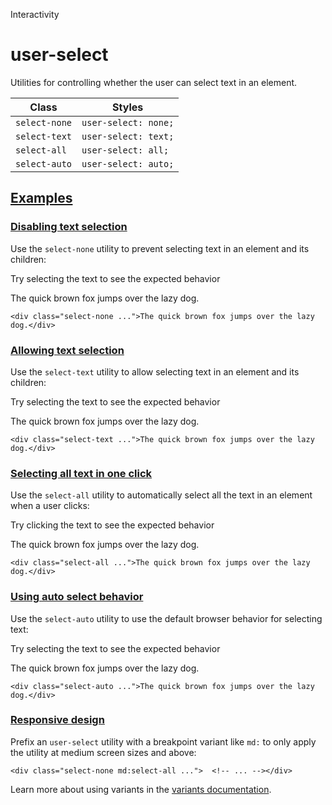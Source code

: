 Interactivity

# user-select

Utilities for controlling whether the user can select text in an element.

| Class         | Styles               |
| ------------- | -------------------- |
| `select-none` | `user-select: none;` |
| `select-text` | `user-select: text;` |
| `select-all`  | `user-select: all;`  |
| `select-auto` | `user-select: auto;` |

## [Examples](#examples)

### [Disabling text selection](#disabling-text-selection)

Use the `select-none` utility to prevent selecting text in an element and its children:

Try selecting the text to see the expected behavior

The quick brown fox jumps over the lazy dog.

```
<div class="select-none ...">The quick brown fox jumps over the lazy dog.</div>
```

### [Allowing text selection](#allowing-text-selection)

Use the `select-text` utility to allow selecting text in an element and its children:

Try selecting the text to see the expected behavior

The quick brown fox jumps over the lazy dog.

```
<div class="select-text ...">The quick brown fox jumps over the lazy dog.</div>
```

### [Selecting all text in one click](#selecting-all-text-in-one-click)

Use the `select-all` utility to automatically select all the text in an element when a user clicks:

Try clicking the text to see the expected behavior

The quick brown fox jumps over the lazy dog.

```
<div class="select-all ...">The quick brown fox jumps over the lazy dog.</div>
```

### [Using auto select behavior](#using-auto-select-behavior)

Use the `select-auto` utility to use the default browser behavior for selecting text:

Try selecting the text to see the expected behavior

The quick brown fox jumps over the lazy dog.

```
<div class="select-auto ...">The quick brown fox jumps over the lazy dog.</div>
```

### [Responsive design](#responsive-design)

Prefix an `user-select` utility with a breakpoint variant like `md:` to only apply the utility at medium screen sizes and above:

```
<div class="select-none md:select-all ...">  <!-- ... --></div>
```

Learn more about using variants in the [variants documentation](/docs/hover-focus-and-other-states).

